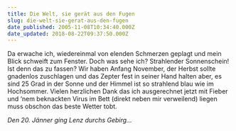 ```yaml
---
title: Die Welt, sie gerät aus den Fugen
slug: die-welt-sie-gerat-aus-den-fugen
date_published: 2005-11-08T10:34:40.000Z
date_updated: 2018-08-22T09:37:50.000Z
---
```


Da erwache ich, wiedereinmal von elenden Schmerzen geplagt und mein Blick schweift zum Fenster. Doch was sehe ich? Strahlender Sonnenschein! Ist denn das zu fassen? Wir haben Anfang November, der Herbst sollte gnadenlos zuschlagen und das Zepter fest in seiner Hand halten aber, es sind 25 Grad in der Sonne und der Himmel ist so strahlend blau wie im Hochsommer. Vielen herzlichen Dank das ich ausgerechnet jetzt mit Fieber und &lsquo;nem beknackten Virus im Bett (direkt neben mir verweilend) liegen muss obschon das beste Wetter tobt.

*Den 20. Jänner ging Lenz durchs Gebirg&hellip;*

